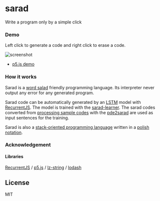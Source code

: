 sarad
======================

Write a program only by a simple click

### Demo

Left click to generate a code and right click to erase a code.

![screenshot](http://abagames.sakura.ne.jp/16/sarad/screenshot.gif)

* [p5.js demo](http://abagames.sakura.ne.jp/16/sarad/app/index.html)

### How it works

Sarad is a [word salad](https://en.wikipedia.org/wiki/Word_salad) friendly programming language.
Its interpreter never output any error for any generated program.

Sarad code can be automatically generated by an [LSTM](https://en.wikipedia.org/wiki/Long_short-term_memory) model 
with [RecurrentJS](http://cs.stanford.edu/people/karpathy/recurrentjs/).
The model is trained with the [sarad-learner](https://github.com/abagames/sarad-learner).
The sarad codes converted from [processing sample codes](https://github.com/processing/processing-docs/tree/master/content/examples)
with the [pde2sarad](https://github.com/abagames/pde2sarad)
are used as input sentences for the training.

Sarad is also a [stack-oriented programming language](https://en.wikipedia.org/wiki/Stack-oriented_programming_language) 
written in a [polish notation](https://en.wikipedia.org/wiki/Polish_notation).

### Acknowledgement

#### Libraries

[RecurrentJS](https://github.com/karpathy/recurrentjs) /
[p5.js](http://p5js.org/) /
[lz-string](http://pieroxy.net/blog/pages/lz-string/index.html) /
[lodash](https://lodash.com/)

License
----------
MIT
